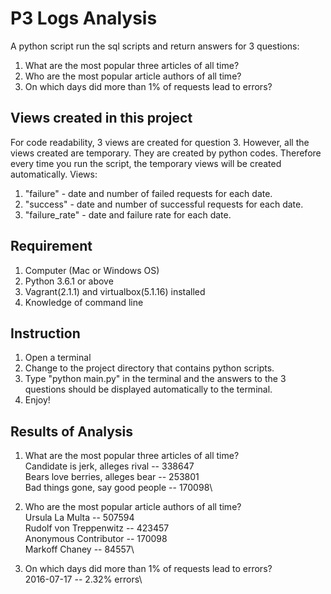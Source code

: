 # P3 Logs Analysis

A python script run the sql scripts and return answers for 3 questions:
1. What are the most popular three articles of all time?
2. Who are the most popular article authors of all time?
3. On which days did more than 1% of requests lead to errors?

## Views created in this project
For code readability, 3 views are created for question 3.
However, all the views created are temporary. They are created by python codes. Therefore every time you run the script, the temporary views will be created automatically.
Views:
1. "failure" - date and number of failed requests for each date.
2. "success" - date and number of successful requests for each date.
3. "failure_rate" - date and failure rate for each date.

## Requirement
1. Computer (Mac or Windows OS)
2. Python 3.6.1 or above
3. Vagrant(2.1.1) and virtualbox(5.1.16) installed
4. Knowledge of command line

## Instruction
1. Open a terminal
2. Change to the project directory that contains python scripts.
3. Type "python main.py" in the terminal and the answers to the 3 questions should be displayed automatically to the terminal.
4. Enjoy!

## Results of Analysis
1. What are the most popular three articles of all time?\
Candidate is jerk, alleges rival -- 338647\
Bears love berries, alleges bear -- 253801\
Bad things gone, say good people -- 170098\

2. Who are the most popular article authors of all time?\
Ursula La Multa -- 507594\
Rudolf von Treppenwitz -- 423457\
Anonymous Contributor -- 170098\
Markoff Chaney -- 84557\

3. On which days did more than 1% of requests lead to errors?\
2016-07-17 -- 2.32% errors\
